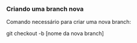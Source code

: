 ### Criando uma branch nova

Comando necessário para criar uma nova branch:

git checkout -b [nome da nova branch]